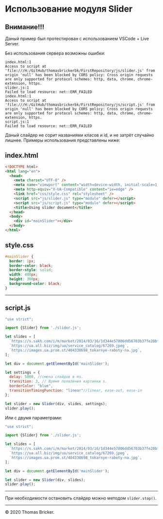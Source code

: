# Использование модуля Slider

## Внимание!!!

Даный пример был протестирован с использованием VSCode + Live Server.

Без использования сервера возможны ошибки:

```
index.html:1
Access to script at 'file:///H:/GitHub/thomasbrickerbk/FirstRepository/js/slider.js' from origin 'null' has been blocked by CORS policy: Cross origin requests are only supported for protocol schemes: http, data, chrome, chrome-extension, https.
slider.js:1
Failed to load resource: net::ERR_FAILED
index.html:1
Access to script at 'file:///H:/GitHub/thomasbrickerbk/FirstRepository/js/script.js' from origin 'null' has been blocked by CORS policy: Cross origin requests are only supported for protocol schemes: http, data, chrome, chrome-extension, https.
script.js:1
Failed to load resource: net::ERR_FAILED
```

Даный слайдер не сорит названиями класов и id, и не затрёт случайно лишнее.
Примеры использования представлены ниже:

## index.html

```html
<!DOCTYPE html>
<html lang="en">
  <head>
    <meta charset="UTF-8" />
    <meta name="viewport" content="width=device-width, initial-scale=1.0" />
    <meta http-equiv="X-UA-Compatible" content="ie=edge" />
    <link href="css/style.css" rel="stylesheet" />
    <script src="js/slider.js" type="module" defer></script>
    <script src="js/script.js" type="module" defer></script>
    <title>Using slider document</title>
  </head>
  <body>
    <div id="mainSlider"></div>
  </body>
</html>
```

## style.css

```css
#mainSlider {
  border: 1px;
  border-color: black;
  border-style: solid;
  width: 400px;
  height: 300px;
  background-color: black;
}
```

---

## script.js

```js
"use strict";

import {Slider} from './slider.js';

let slides = [
  `https://s.sakh.com/i/m/market/2014/03/16/1d344e57806dd56703b37fe20bf0670e.jpeg`,
  `https://ua.all.biz/img/ua/service_catalog/67269.jpeg`,
  `https://images.ua.prom.st/404338698_tokarnye-raboty-na.jpg`,
];

let div = document.getElementById('mainSlider');

let settings = {
  delay: 5000, //смена слайдов в ms.
  transition: 3, // Время появления картинки s.
  borderColor: "blue",
  transitionTimingFunction: "linear"//linear, ease-out, ease-in
};

let slider = new Slider(div, slides, settings);
slider.play();
```

Или с двумя параметрами:

```js
"use strict";

import {Slider} from './slider.js';

let slides = [
  `https://s.sakh.com/i/m/market/2014/03/16/1d344e57806dd56703b37fe20bf0670e.jpeg`,
  `https://ua.all.biz/img/ua/service_catalog/67269.jpeg`,
  `https://images.ua.prom.st/404338698_tokarnye-raboty-na.jpg`,
];

let div = document.getElementById('mainSlider');

let slider = new Slider(div, slides);
slider.play();
```

---

При необходимости остановить слайдер можно методом ```slider.stop()```.

---

&copy; 2020 Thomas Bricker.
